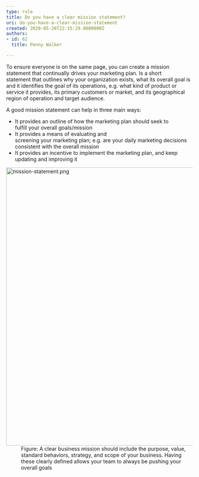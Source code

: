 ```yaml
---
type: rule
title: Do you have a clear mission statement?
uri: do-you-have-a-clear-mission-statement
created: 2020-05-26T22:15:29.0000000Z
authors:
- id: 62
  title: Penny Walker

---
```




<span class='intro'> To ensure everyone is on the same page, you can create a&#160;mission statement&#160;that continually drives your marketing plan. Is a short statement&#160;that outlines why your&#160;organization exists, what&#160;its&#160;overall goal is and it identifies&#160;the goal of its operations, e.g.&#160;what kind of product or service it provides, its primary customers or market, and its geographical region of operation&#160;and target audience.&#160;<br> </span>

<p>A good&#160;mission statement can help in three main ways&#58;&#160;<br></p><ul><li>It provides an outline of how the marketing plan should seek to fulfill&#160;your&#160;overall goals/mission&#160;</li><li>It provides a means of evaluating and screening&#160;your&#160;marketing&#160;plan;&#160;e.g.&#160;are&#160;your daily&#160;marketing decisions consistent with the&#160;overall&#160;mission&#160;</li><li>It provides an incentive to implement the marketing plan, and keep updating and improving it<br></li></ul><dl class="image"><dt><img src="mission-statement.png" alt="mission-statement.png" style="width&#58;750px;" /></dt><dd>Figure&#58; A clear business mission should include the purpose, value, standard behaviors, strategy, and scope of your business. Having these clearly defined allows your team to always be pushing your overall goals​<br></dd></dl>


